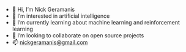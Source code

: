 - 👋 Hi, I’m Nick Geramanis
- 👀 I’m interested in artificial intelligence
- 🌱 I’m currently learning about machine learning and reinforcement learning
- 💞️ I’m looking to collaborate on open source projects
- 📫 nickgeramanis@gmail.com
